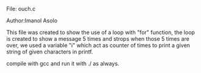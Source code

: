 File: ouch.c

Author:Imanol Asolo

This file was created to show the use of a loop with "for" function, the loop is created to show a message 5 times and strops when those 5 times are over, we used a variable "i" which act as counter of times to print a given string of given characters in printf.

compile with gcc and run it  with ./ as always.